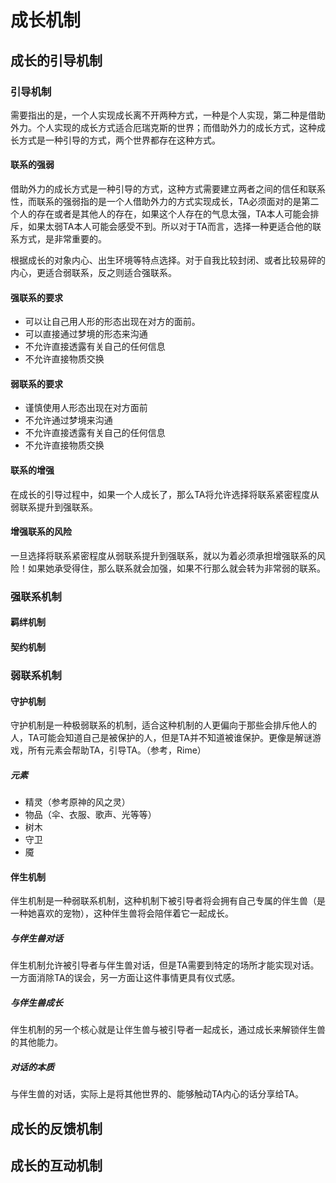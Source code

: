 # 	成长机制

## 成长的引导机制

### 引导机制

需要指出的是，一个人实现成长离不开两种方式，一种是个人实现，第二种是借助外力。个人实现的成长方式适合厄瑞克斯的世界；而借助外力的成长方式，这种成长方式是一种引导的方式，两个世界都存在这种方式。

#### 联系的强弱

借助外力的成长方式是一种引导的方式，这种方式需要建立两者之间的信任和联系性，而联系的强弱指的是一个人借助外力的方式实现成长，TA必须面对的是第二个人的存在或者是其他人的存在，如果这个人存在的气息太强，TA本人可能会排斥，如果太弱TA本人可能会感受不到。所以对于TA而言，选择一种更适合他的联系方式，是非常重要的。



根据成长的对象内心、出生环境等特点选择。对于自我比较封闭、或者比较易碎的内心，更适合弱联系，反之则适合强联系。

#### 强联系的要求

* 可以让自己用人形的形态出现在对方的面前。
* 可以直接通过梦境的形态来沟通
* 不允许直接透露有关自己的任何信息
* 不允许直接物质交换

#### 弱联系的要求

* 谨慎使用人形态出现在对方面前
* 不允许通过梦境来沟通
* 不允许直接透露有关自己的任何信息
* 不允许直接物质交换

#### 联系的增强

在成长的引导过程中，如果一个人成长了，那么TA将允许选择将联系紧密程度从弱联系提升到强联系。

#### 增强联系的风险

一旦选择将联系紧密程度从弱联系提升到强联系，就以为着必须承担增强联系的风险！如果她承受得住，那么联系就会加强，如果不行那么就会转为非常弱的联系。

### 强联系机制

#### 羁绊机制

#### 契约机制

### 弱联系机制

#### 守护机制

守护机制是一种极弱联系的机制，适合这种机制的人更偏向于那些会排斥他人的人，TA可能会知道自己是被保护的人，但是TA并不知道被谁保护。更像是解谜游戏，所有元素会帮助TA，引导TA。（参考，Rime）

##### 元素

* 精灵（参考原神的风之灵）
* 物品（伞、衣服、歌声、光等等）
* 树木
* 守卫
* 魇





#### 伴生机制

伴生机制是一种弱联系机制，这种机制下被引导者将会拥有自己专属的伴生兽（是一种她喜欢的宠物），这种伴生兽将会陪伴着它一起成长。

##### 与伴生兽对话

伴生机制允许被引导者与伴生兽对话，但是TA需要到特定的场所才能实现对话。一方面消除TA的误会，另一方面让这件事情更具有仪式感。

##### 与伴生兽成长

伴生机制的另一个核心就是让伴生兽与被引导者一起成长，通过成长来解锁伴生兽的其他能力。

##### 对话的本质

与伴生兽的对话，实际上是将其他世界的、能够触动TA内心的话分享给TA。

## 成长的反馈机制

## 成长的互动机制